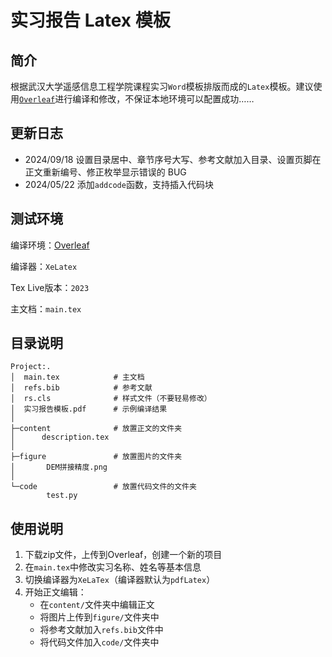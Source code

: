 # 实习报告 Latex 模板

## 简介

根据武汉大学遥感信息工程学院课程实习`Word`模板排版而成的`Latex`模板。建议使用[`Overleaf`]((https://cn.overleaf.com/))进行编译和修改，不保证本地环境可以配置成功……

## 更新日志

- 2024/09/18 设置目录居中、章节序号大写、参考文献加入目录、设置页脚在正文重新编号、修正枚举显示错误的 BUG
- 2024/05/22 添加`addcode`函数，支持插入代码块

## 测试环境

编译环境：[Overleaf](https://cn.overleaf.com/)

编译器：`XeLatex`

Tex Live版本：`2023`

主文档：`main.tex`

## 目录说明

```
Project:.
│  main.tex            # 主文档
│  refs.bib            # 参考文献
│  rs.cls              # 样式文件（不要轻易修改）
│  实习报告模板.pdf      # 示例编译结果
│
├─content              # 放置正文的文件夹
│      description.tex
│
├─figure               # 放置图片的文件夹
│       DEM拼接精度.png
│
└─code                 # 放置代码文件的文件夹
        test.py
```

## 使用说明

1. 下载zip文件，上传到Overleaf，创建一个新的项目
2. 在`main.tex`中修改实习名称、姓名等基本信息
3. 切换编译器为`XeLaTex`（编译器默认为`pdfLatex`）
4. 开始正文编辑：
   - 在`content/`文件夹中编辑正文
   - 将图片上传到`figure/`文件夹中
   - 将参考文献加入`refs.bib`文件中
   - 将代码文件加入`code/`文件夹中
